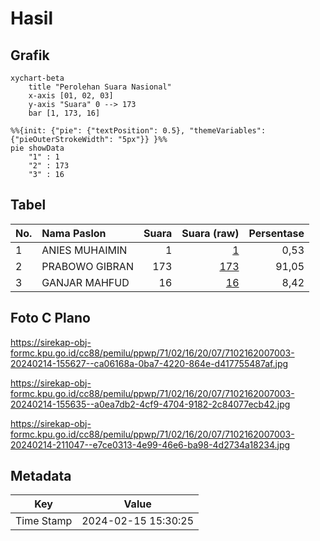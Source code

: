 # Hasil

## Grafik

```mermaid
xychart-beta
    title "Perolehan Suara Nasional"
    x-axis [01, 02, 03]
    y-axis "Suara" 0 --> 173
    bar [1, 173, 16]
```

```mermaid
%%{init: {"pie": {"textPosition": 0.5}, "themeVariables": {"pieOuterStrokeWidth": "5px"}} }%%
pie showData
    "1" : 1
    "2" : 173
    "3" : 16
```

## Tabel

| No. | Nama Paslon    | Suara | Suara (raw) | Persentase |
|:--- |:-------------- | -----:| -----------:| ----------:|
| 1   | ANIES MUHAIMIN | 1     | [1][p-1]    | 0,53       |
| 2   | PRABOWO GIBRAN | 173   | [173][p-2]  | 91,05      |
| 3   | GANJAR MAHFUD  | 16    | [16][p-3]   | 8,42       |


[p-1]: https://github.com/gigit-pemilu/pemilu-2024/blob/main/pilpres/hitung-suara/sub/71-sulawesi-utara/sub/02-minahasa/sub/16-tondano-utara/sub/2007-kembuan/sub/003-tps/sub/paslon-1.txt
[p-2]: https://github.com/gigit-pemilu/pemilu-2024/blob/main/pilpres/hitung-suara/sub/71-sulawesi-utara/sub/02-minahasa/sub/16-tondano-utara/sub/2007-kembuan/sub/003-tps/sub/paslon-2.txt
[p-3]: https://github.com/gigit-pemilu/pemilu-2024/blob/main/pilpres/hitung-suara/sub/71-sulawesi-utara/sub/02-minahasa/sub/16-tondano-utara/sub/2007-kembuan/sub/003-tps/sub/paslon-3.txt

## Foto C Plano

https://sirekap-obj-formc.kpu.go.id/cc88/pemilu/ppwp/71/02/16/20/07/7102162007003-20240214-155627--ca06168a-0ba7-4220-864e-d417755487af.jpg

https://sirekap-obj-formc.kpu.go.id/cc88/pemilu/ppwp/71/02/16/20/07/7102162007003-20240214-155635--a0ea7db2-4cf9-4704-9182-2c84077ecb42.jpg

https://sirekap-obj-formc.kpu.go.id/cc88/pemilu/ppwp/71/02/16/20/07/7102162007003-20240214-211047--e7ce0313-4e99-46e6-ba98-4d2734a18234.jpg


## Metadata

| Key        | Value               |
| ---------- | ------------------- |
| Time Stamp | 2024-02-15 15:30:25 |



